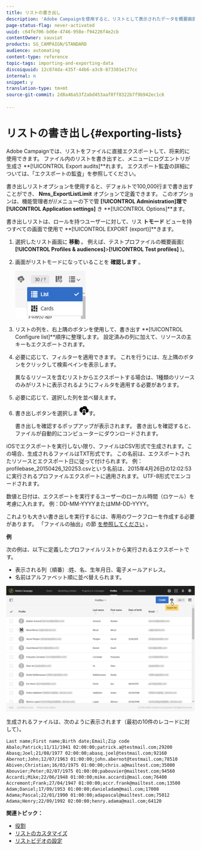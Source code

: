 ```yaml
---
title: リストの書き出し
description: 'Adobe Campaignを使用すると、リストとして表示されたデータを概要画面から直接ファイルにエクスポートし、将来の使用に備えることができます。 '
page-status-flag: never-activated
uuid: c64fe706-bd6e-4746-958e-f94226f4e2cb
contentOwner: sauviat
products: SG_CAMPAIGN/STANDARD
audience: automating
content-type: reference
topic-tags: importing-and-exporting-data
discoiquuid: 12c874da-435f-44b6-a3c8-873301e177cc
internal: n
snippet: y
translation-type: tm+mt
source-git-commit: 2d8a46a53f2abd453aaf0ff8322b7f9b942ec1c6

---
```



# リストの書き出し{#exporting-lists}

Adobe Campaignでは、リストをファイルに直接エクスポートして、将来的に使用できます。 ファイル内のリストを書き出すと、メニューにログエントリが生成さ **[!UICONTROL Export audits]**れます。 エクスポート監査の詳細については、「エクスポートの監査[](../../administration/using/auditing-export-logs.md)」を参照してください。

書き出しリストオプションを使用すると、デフォルトで100,000行まで書き出すことができ、 **Nms_ExportListLimit** オプションで定義できます。 このオプションは、機能管理者が//メニューの下で管 **[!UICONTROL Administration]**理で**[!UICONTROL Application settings]** き **[!UICONTROL Options]**ます。

書き出しリストは、ロールを持つユーザーに対して、リス **トモード** ビューを持つすべての画面で使用で **[!UICONTROL EXPORT (export)]**きます。

1. 選択したリスト画面に **移動** 。 例えば、テストプロファイルの概要画面( **[!UICONTROL Profiles & audiences]**>**[!UICONTROL Test profiles]** )。
1. 画面がリストモードになっていることを **確認します** 。

   ![](assets/export_list_mode_switch.png)

1. リストの列を、右上隅のボタンを使用して、書き出す **[!UICONTROL Configure list]**順序に整理します。 設定済みの列に加えて、リソースの主キーもエクスポートされます。
1. 必要に応じて、フィルターを適用できます。 これを行うには、左上隅のボタンをクリックして検索ペインを表示します。

   異なるリソースを含むリストからエクスポートする場合は、1種類のリソースのみがリストに表示されるようにフィルタを適用する必要があります。

1. 必要に応じて、選択した列を並べ替えます。
1. 書き出しボタンを選択しま ![](assets/exportlistbutton.png)す。

   書き出しを確認するポップアップが表示されます。 書き出しを確認すると、ファイルが自動的にコンピューターにダウンロードされます。

iOSでエクスポートを実行しない限り、ファイルはCSV形式で生成されます。この場合、生成されるファイルはTXT形式です。 この名前は、エクスポートされたリソースとエクスポート日に従って付けられます。 例：profilebase_20150426_120253.csvという名前は、2015年4月26日の12:02:53に実行されるプロファイルエクスポートに適用されます。 UTF-8形式でエンコードされます。

数値と日付は、エクスポートを実行するユーザーのローカル時間（ロケール）を考慮に入れます。 例：DD-MM-YYYYまたはMM-DD-YYYY。

これよりも大きい書き出しを実行するには、専用のワークフローを作成する必要があります。 「ファイルの抽出」の節 [を参照してください](../../automating/using/extract-file.md) 。

**例**

次の例は、以下に定義したプロファイルリストから実行されるエクスポートです。

* 表示される列（順番）:姓、名、生年月日、電子メールアドレス。
* 名前はアルファベット順に並べ替えられます。

![](assets/export_list_example1.png)

生成されるファイルは、次のように表示されます（最初の10件のレコードに対して）。

```
Last name;First name;Birth date;Email;Zip code
Abalo;Patrick;11/11/1941 02:00:00;patrick.a@testmail.com;29200
Abasq;Joel;21/08/1977 02:00:00;abasq.joel@testmail.com;92160
Abernot;John;12/07/1963 01:00:00;john.abernot@testmail.com;78510
Abiven;Christian;16/03/1975 01:00:00;chris.a@mailtest.com;35000
Abouvier;Peter;02/07/1975 01:00:00;pabouvier@mailtest.com;94560
Accardi;Mike;22/06/1948 01:00:00;mike.accardi@mail.com;76400
Accremont;Frank;27/04/1947 01:00:00;accr.frank@mailtest.com;13500
Adam;Daniel;17/09/1953 01:00:00;danieladam@mail.com;17000
Adama;Pascal;22/01/1990 01:00:00;adapascal@mailtest.com;75012
Adama;Henry;22/09/1992 02:00:00;henry.adama@mail.com;64120
```

**関連トピック：**

* [役割](../../administration/using/list-of-roles.md)
* [リストのカスタマイズ](../../start/using/customizing-lists.md)
* [リストビデオの設定](https://docs.adobe.com/content/help/en/campaign-learn/campaign-standard-tutorials/getting-started/configure-a-list.html)
